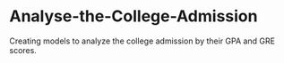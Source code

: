 # Analyse-the-College-Admission
Creating models to analyze the college admission by their GPA and GRE scores.
